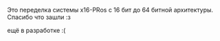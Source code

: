 Это переделка системы x16-PRos с 16 бит до 64 битной архитектуры.
Спасибо что зашли :з

ещё в разработке :(

